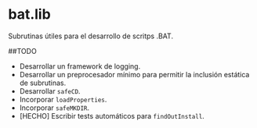 # bat.lib
Subrutinas útiles para el desarrollo de scritps .BAT.

##TODO
* Desarrollar un framework de logging.
* Desarrollar un preprocesador mínimo para permitir la inclusión estática de
subrutinas.
* Desarrollar `safeCD`.
* Incorporar `loadProperties`.
* Incorporar `safeMKDIR`.
* [HECHO] Escribir tests automáticos para `findOutInstall`.
